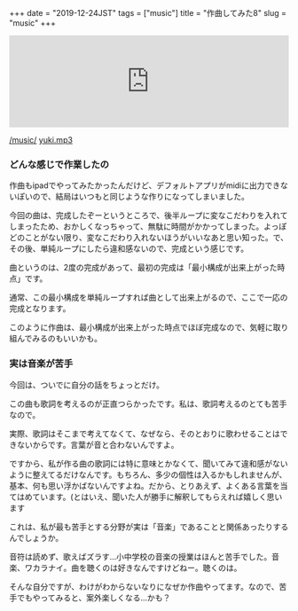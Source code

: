 +++
date = "2019-12-24JST"
tags = ["music"]
title = "作曲してみた8"
slug = "music"
+++

<iframe width="100%" height="166" scrolling="no" frameborder="no" allow="autoplay" src="https://w.soundcloud.com/player/?url=https%3A//api.soundcloud.com/tracks/731857180&color=%23ff5500&auto_play=false&hide_related=false&show_comments=true&show_user=true&show_reposts=false&show_teaser=true"></iframe>

[/music/](/music)
[yuki.mp3](/music/yuki.mp3)

### どんな感じで作業したの

作曲もipadでやってみたかったんだけど、デフォルトアプリがmidiに出力できないぽいので、結局はいつもと同じような作りになってしまいました。

今回の曲は、完成したぞーというところで、後半ループに変なこだわりを入れてしまったため、おかしくなっちゃって、無駄に時間がかかってしまった。よっぽどのことがない限り、変なこだわり入れないほうがいいなあと思い知った。で、その後、単純ループにしたら違和感ないので、完成という感じです。

曲というのは、2度の完成があって、最初の完成は「最小構成が出来上がった時点」です。

通常、この最小構成を単純ループすれば曲として出来上がるので、ここで一応の完成となります。

このように作曲は、最小構成が出来上がった時点でほぼ完成なので、気軽に取り組んでみるのもいいかも。

### 実は音楽が苦手

今回は、ついでに自分の話をちょっとだけ。

この曲も歌詞を考えるのが正直つらかったです。私は、歌詞考えるのとても苦手なので。

実際、歌詞はそこまで考えてなくて、なぜなら、そのとおりに歌わせることはできないからです。言葉が音と合わないんですよ。

ですから、私が作る曲の歌詞には特に意味とかなくて、聞いてみて違和感がないように整えてるだけなんです。もちろん、多少の個性は入るかもしれませんが、基本、何も思い浮かばないんですよね。だから、とりあえず、よくある言葉を当てはめています。(とはいえ、聞いた人が勝手に解釈してもらえれば嬉しく思います

これは、私が最も苦手とする分野が実は「音楽」であることと関係あったりするんでしょうか。

音符は読めず、歌えばズラす...小中学校の音楽の授業はほんと苦手でした。音楽、ワカラナイ。曲を聴くのは好きなんですけどねー。聴くのは。

そんな自分ですが、わけがわからないなりになぜか作曲やってます。なので、苦手でもやってみると、案外楽しくなる...かも？

